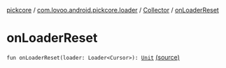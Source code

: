 [pickcore](../../index.md) / [com.lovoo.android.pickcore.loader](../index.md) / [Collector](index.md) / [onLoaderReset](./on-loader-reset.md)

# onLoaderReset

`fun onLoaderReset(loader: Loader<Cursor>): `[`Unit`](https://kotlinlang.org/api/latest/jvm/stdlib/kotlin/-unit/index.html) [(source)](https://github.com/lovoo/android-pickpic/blob/master/pickcore/pickcore/src/main/kotlin/com/lovoo/android/pickcore/loader/Collector.kt#L51)